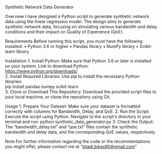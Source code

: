 Synthetic Network Data Generator

Overview
I have designed a Python script to generate synthetic network data using the linear regression model. The design aims to generate synthetic network data, focusing on simulating various bandwidth and delay conditions and their impact on Quality of Experience (QoE).


Requirements
Before running this script, you must have the following installed:
    • Python 3.6 or higher
    • Pandas library
    • NumPy library
    • Scikit-learn library



Installation
    1. Install Python: Make sure that Python 3.6 or later is installed on your system. Link to download Python: https://www.python.org/downloads/    
    2. Install Required Libraries: Use pip to install the necessary Python libraries:     
         pip install pandas numpy scikit-learn         
    3. Clone or Download This Repository: Download the provided script files to your local machine, or clone the repository using Git.



Usage
    1. Prepare Your Dataset: Make sure your dataset is formatted correctly with columns for Bandwidth, Delay, and QoE. 
    2. Run the Script: Execute the script using Python. Navigate to the script's directory in your terminal and run:
         python synthetic_data_generator.py
    3. Check the Output: The “bandwidth_delay.txt” and “qoe.txt” files contain the synthetic bandwidth and delay data, and the corresponding QoE values, respectively.



Note
For further information regarding the code or the recommendations you might offer, please contact me at “shadi.bikas90@gmail.com”
